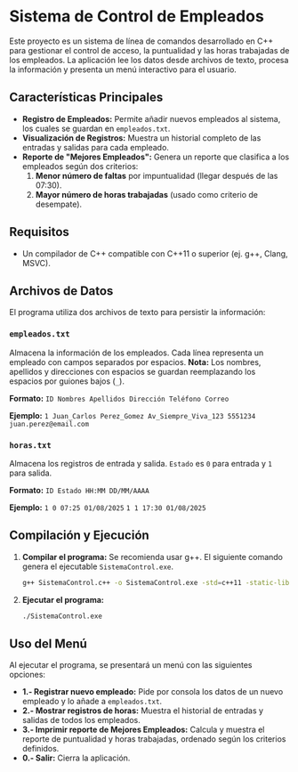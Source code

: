 # Sistema de Control de Empleados

Este proyecto es un sistema de línea de comandos desarrollado en C++ para gestionar el control de acceso, la puntualidad y las horas trabajadas de los empleados. La aplicación lee los datos desde archivos de texto, procesa la información y presenta un menú interactivo para el usuario.

## Características Principales

- **Registro de Empleados:** Permite añadir nuevos empleados al sistema, los cuales se guardan en `empleados.txt`.
- **Visualización de Registros:** Muestra un historial completo de las entradas y salidas para cada empleado.
- **Reporte de "Mejores Empleados":** Genera un reporte que clasifica a los empleados según dos criterios:
  1.  **Menor número de faltas** por impuntualidad (llegar después de las 07:30).
  2.  **Mayor número de horas trabajadas** (usado como criterio de desempate).

## Requisitos

- Un compilador de C++ compatible con C++11 o superior (ej. g++, Clang, MSVC).

## Archivos de Datos

El programa utiliza dos archivos de texto para persistir la información:

### `empleados.txt`

Almacena la información de los empleados. Cada línea representa un empleado con campos separados por espacios. **Nota:** Los nombres, apellidos y direcciones con espacios se guardan reemplazando los espacios por guiones bajos (`_`).

**Formato:**
`ID Nombres Apellidos Dirección Teléfono Correo`

**Ejemplo:**
`1 Juan_Carlos Perez_Gomez Av_Siempre_Viva_123 5551234 juan.perez@email.com`

### `horas.txt`

Almacena los registros de entrada y salida. `Estado` es `0` para entrada y `1` para salida.

**Formato:**
`ID Estado HH:MM DD/MM/AAAA`

**Ejemplo:**
`1 0 07:25 01/08/2025`
`1 1 17:30 01/08/2025`

## Compilación y Ejecución

1.  **Compilar el programa:**
    Se recomienda usar g++. El siguiente comando genera el ejecutable `SistemaControl.exe`.

    ```bash
    g++ SistemaControl.c++ -o SistemaControl.exe -std=c++11 -static-libgcc -static-libstdc++
    ```

2.  **Ejecutar el programa:**

    ```bash
    ./SistemaControl.exe
    ```

## Uso del Menú

Al ejecutar el programa, se presentará un menú con las siguientes opciones:

- **1.- Registrar nuevo empleado:** Pide por consola los datos de un nuevo empleado y lo añade a `empleados.txt`.
- **2.- Mostrar registros de horas:** Muestra el historial de entradas y salidas de todos los empleados.
- **3.- Imprimir reporte de Mejores Empleados:** Calcula y muestra el reporte de puntualidad y horas trabajadas, ordenado según los criterios definidos.
- **0.- Salir:** Cierra la aplicación.
